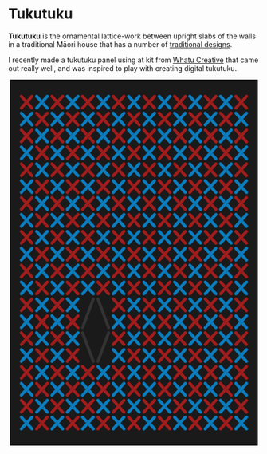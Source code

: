 # Tukutuku


**Tukutuku** is the ornamental lattice-work between upright slabs of the
walls in a traditional Māori house that has a number of [traditional
designs](https://teara.govt.nz/en/interactive/43489/types-of-tukutuku-designs).

I recently made a tukutuku panel using at kit from [Whatu
Creative](https://www.whatucreative.com/) that came out really well, and
was inspired to play with creating digital tukutuku.

![](outputs/cross-stitch.png)

